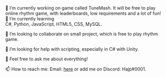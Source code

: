 <centre>
🔭 I’m currently working on game called TuneMash.
It will be free to play online rhythm game, with leaderboards, low requirements and a lot of fun!

  <dt>🌱 I’m currently learning</dt>
  C#, Python, JavaScript, HTML5, CSS, MySQL.

👯 I’m looking to collaborate on small project, which is free to play rhythm game.

🤔 I’m looking for help with scripting, especially in C# with Unity.

💬 Feel free to ask me about everything!

📫 How to reach me:
Email: [here](tunemash@gmail.com) or add me on Discord: Hajp#0001.
</centre>

